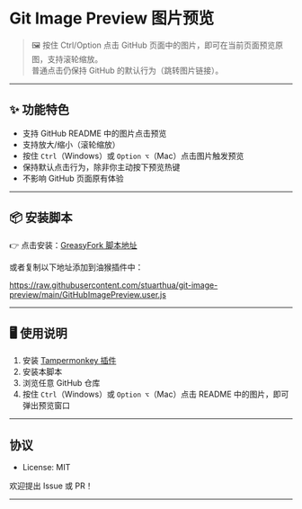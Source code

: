 # Git Image Preview 图片预览

> 🖼️ 按住 Ctrl/Option 点击 GitHub 页面中的图片，即可在当前页面预览原图，支持滚轮缩放。  
> 普通点击仍保持 GitHub 的默认行为（跳转图片链接）。

---

## ✨ 功能特色

- 支持 GitHub README 中的图片点击预览
- 支持放大/缩小（滚轮缩放）
- 按住 `Ctrl`（Windows）或 `Option ⌥`（Mac）点击图片触发预览
- 保持默认点击行为，除非你主动按下预览热键
- 不影响 GitHub 页面原有体验

---

## 📦 安装脚本

👉 点击安装：[GreasyFork 脚本地址](https://greasyfork.org/scripts/你的脚本编号)

或者复制以下地址添加到油猴插件中：

https://raw.githubusercontent.com/stuarthua/git-image-preview/main/GitHubImagePreview.user.js

---

## 🖥️ 使用说明

1. 安装 [Tampermonkey 插件](https://www.tampermonkey.net/)
2. 安装本脚本
3. 浏览任意 GitHub 仓库
4. 按住 `Ctrl`（Windows）或 `Option ⌥`（Mac）点击 README 中的图片，即可弹出预览窗口

---

## 协议

- License: MIT

欢迎提出 Issue 或 PR！

---
